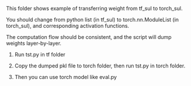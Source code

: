 This folder shows example of transferring weight from tf_sul to torch_sul. 

You should change from python list (in tf_sul) to torch.nn.ModuleList (in torch_sul), and corresponding activation functions.

The computation flow should be consistent, and the script will dump weights layer-by-layer. 

1. Run tst.py in tf folder

2. Copy the dumped pkl file to torch folder, then run tst.py in torch folder. 

3. Then you can use torch model like eval.py

